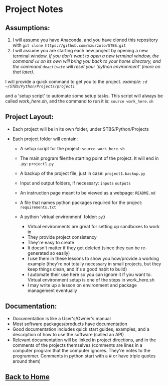 # Project Notes

## Assumptions:

1. I will assume you have Anaconda, and you have cloned this repository with `git clone https://github.com/mzurzolo/STBS.git`
2. I will assume you are starting each new project by opening a new terminal window. _If you don't want to open a new terminal window, the command `cd` on its own will bring you back to your home directory, and the command `deactivate` will reset your 'python environment' (more on that later)._

  I will provide a quick command to get you to the project. _example: `cd ~/STBS/Python/Projects/project1`_

  and a 'setup script' to automate some setup tasks. This script will always be called _work_here.sh_, and the command to run it is: `source work_here.sh`

## Project Layout:

- Each project will be in its own folder, under STBS/Python/Projects
- Each project folder will contain:

  - A setup script for the project: `source work_here.sh`
  - The main program file/the starting point of the project. It will end in .py: `project1.py`
  - A backup of the project file, just in case: `project1.backup.py`
  - Input and output folders, if necessary: `inputs` `outputs`
  - An instruction page meant to be viewed as a webpage: `README.md`
  - A file that names python packages required for the project: `requirements.txt`
  - A python 'virtual environment' folder: `py3`

    - Virtual environments are great for setting up sandboxes to work in
    - They provide project consistency
    - They're easy to create
    - It doesn't matter if they get deleted (since they can be re-generated so easily)
    - I use them in these lessons to show you how/provide a working example (they're not totally necessary in small projects, but they keep things clean, and it's a good habit to build)
    - I automate their use here so you can ignore it if you want to. Virtual environment setup is one of the steps in work_here.sh
    - I may write up a lesson on environment and package management eventually

## Documentation:

- Documentation is like a User's/Owner's manual
- Most software packages/products have documentation
- Good documentation includes quick start guides, examples, and a description of how to use the software (called an API)
- Relevant documentation will be linked in project directions, and in the comments of the projects themselves (comments are lines in a computer program that the computer ignores. They're notes to the programmer. Comments in python start with a # or have triple quotes around them)

## [Back to Home](https://skiptheboringstuff.com)
